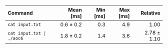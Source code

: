 | Command | Mean [ms] | Min [ms] | Max [ms] | Relative |
|:---|---:|---:|---:|---:|
| `cat input.txt` | 0.6 ± 0.2 | 0.3 | 4.9 | 1.00 |
| `cat input.txt \| ./aoc6` | 1.8 ± 0.2 | 1.4 | 3.6 | 2.78 ± 1.10 |

